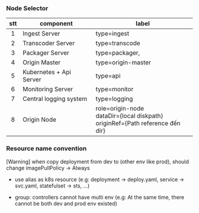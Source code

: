 ### Node Selector

| stt |  component | label |
|:-:|---|---|
| 1  | Ingest Server  | type=ingest |
| 2 | Transcoder Server | type=transcode |
| 3 | Packager Server | type=packager, |
| 4 | Origin Master | type=origin-master |
| 5 | Kubernetes + Api Server | type=api |
| 6 | Monitoring Server | type=monitor |
| 7 | Central logging system | type=logging |
| 8 | Origin Node | role=origin-node<br />dataDir={local diskpath}<br />originRef={Path reference đến dir} |


### Resource name convention
[Warning] when copy deployment from dev to (other env like prod), should change imagePullPolicy -> Always

* use alias as k8s resource (e.g: deployment -> deploy.yaml, service -> svc.yaml, statefulset -> sts, ...)

* group: controllers cannot have multi env (e.g: At the same time, there cannot be both dev and prod env existed)

